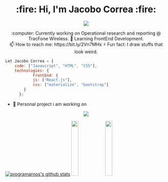 <h1 align="center"> :fire: Hi, I'm Jacobo Correa :fire: </h1>
<p align="center">
<img  src="https://user-images.githubusercontent.com/45574618/100775532-6627d500-33d1-11eb-88a6-0b41dbfc84a5.png">
</p>
<p align="center">
 :computer: Currently working on Operational research and reporting @ TracFone Wireless.
 🌱 Learning FrontEnd Development.</br>
 📫 How to reach me: https://bit.ly/2Vn7MHx
 ⚡ Fun fact: I draw stuffs that look weird.
</p>

```javascript
Let Jacobo Correa = {
    code: ["Javascript", "HTML", "CSS"],
    technologies: {
            FrontEnd: {
            js: ["React.js"],
            css: ["materialize", "bootstrap"]
        }
      };
```

- :mega: Personal project i am working on </br>
<p align="center"> <img src="https://user-images.githubusercontent.com/45574618/100776815-05010100-33d3-11eb-9ad8-488b28877f7e.gif"></p>

[![programarnos's github stats](https://github-readme-stats.vercel.app/api?username=programarnos&show_icons=true&theme=graywhite)](https://github.com/anuraghazra/github-readme-stats) <img width="21%" src="https://user-images.githubusercontent.com/45574618/100784648-8067b000-33dd-11eb-8ed7-a3165981f8f7.gif"><img width="21%" src="https://user-images.githubusercontent.com/45574618/100784648-8067b000-33dd-11eb-8ed7-a3165981f8f7.gif">

